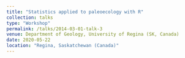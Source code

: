 ```yaml
---
title: "Statistics applied to paleoecology with R"
collection: talks
type: "Workshop"
permalink: /talks/2014-03-01-talk-3
venue: Department of Geology, University of Regina (SK, Canada)
date: 2020-05-22
location: "Regina, Saskatchewan (Canada)"
---
```

